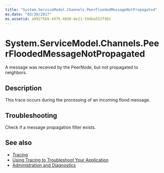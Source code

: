 ```yaml
---
title: "System.ServiceModel.Channels.PeerFloodedMessageNotPropagated"
ms.date: "03/30/2017"
ms.assetid: a99275b9-4975-4899-8e21-594ba552f981
---
```

# System.ServiceModel.Channels.PeerFloodedMessageNotPropagated
A message was received by the PeerNode, but not propagated to neighbors.  
  
## Description  
 This trace occurs during the processing of an incoming flood message.  
  
## Troubleshooting  
 Check if a message propagation filter exists.  
  
## See also

- [Tracing](../../../../../docs/framework/wcf/diagnostics/tracing/index.md)
- [Using Tracing to Troubleshoot Your Application](../../../../../docs/framework/wcf/diagnostics/tracing/using-tracing-to-troubleshoot-your-application.md)
- [Administration and Diagnostics](../../../../../docs/framework/wcf/diagnostics/index.md)

